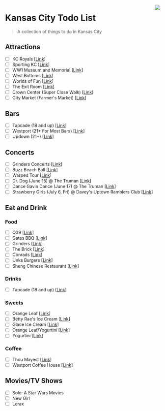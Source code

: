 [<img src="icon.png" align="right" />](https://www.emojione.com/)

# Kansas City Todo List
> A collection of things to do in Kansas City

## Attractions
* ☐ KC Royals \[[Link](https://www.mlb.com/royals/ballpark)]
* ☐ Sporting KC \[[Link](https://www.sportingkc.com/)]
* ☐ WW1 Museum and Memorial \[[Link](https://www.theworldwar.org/)]
* ☐ West Bottoms \[[Link](https://www.visitkc.com/west-bottoms)]
* ☐ Worlds of Fun \[[Link](https://www.worldsoffun.com/)]
* ☐ The Exit Room \[[Link](https://www.theexitroomkc.com/)]
* ☐ Crown Center (Super Close Walk) \[[Link](https://www.crowncenter.com/)]
* ☐ City Market (Farmer's Market) \[[Link](http://thecitymarket.org/)]

## Bars
* ☐ Tapcade (18 and up) \[[Link](http://www.tapcadekc.com/)]
* ☐ Westport (21+ For Most Bars) \[[Link](http://westportkcmo.com/)]
* ☐ Updown (21+) \[[Link](http://www.updownkc.com/)]

## Concerts
* ☐ Grinders Concerts \[[Link](http://crossroadskc.com/)]
* ☐ Buzz Beach Ball \[[Link](http://beachballkc.com/)]
* ☐ Warped Tour \[[Link](https://vanswarpedtour.com/dates/bonner-springs/)]
* ☐ Dr. Dog (June 15) @ The Truman \[[Link](https://www.thetrumankc.com/)]
* ☐ Dance Gavin Dance (June 17) @ The Truman \[[Link](https://www.thetrumankc.com/)]
* ☐ Strawberry Girls (July 6, Fri) @ Davey's Uptown Ramblers Club \[[Link](http://www.daveysuptown.com/)]

## Eat and Drink
### Food
* ☐ Q39 \[[Link](https://q39kc.com/)]
* ☐ Gates BBQ \[[Link](https://gatesbbq.com/)]
* ☐ Grinders \[[Link](https://grinderspizza.com/)]
* ☐ The Brick \[[Link](http://www.thebrickkcmo.com/)]
* ☐ Conrads \[[Link](www.konradskc.com/menu.asp)]
* ☐ Unks Burgers \[[Link](https://www.unksburgersmo.com)]
* ☐ Sheng Chinese Restaurant \[[Link](https://www.shengrestaurant.com/)]

### Drinks
* ☐ Tapcade (18 and up) \[[Link](http://www.tapcadekc.com/)]

### Sweets
* ☐ Orange Leaf \[[Link](https://www.orangeleafyogurt.com/)]
* ☐ Betty Rae's Ice Cream \[[Link](http://bettyraes.com/)]
* ☐ Glace Ice Cream \[[Link](http://www.glaceicecream.com/)]  
* ☐ Orange Leaf/Yogurtini \[[Link](https://www.orangeleafyogurt.com/)]
* ☐ Yogurtini \[[Link](https://www.yogurtini.com/)]

### Coffee
* ☐ Thou Mayest \[[Link](https://thoumayest.com/)]
* ☐ Westport Coffee House \[[Link](https://westportcoffeehouse.com/)]

## Movies/TV Shows
* ☐ Solo: A Star Wars Movies
* ☐ New Girl
* ☐ Lorax

